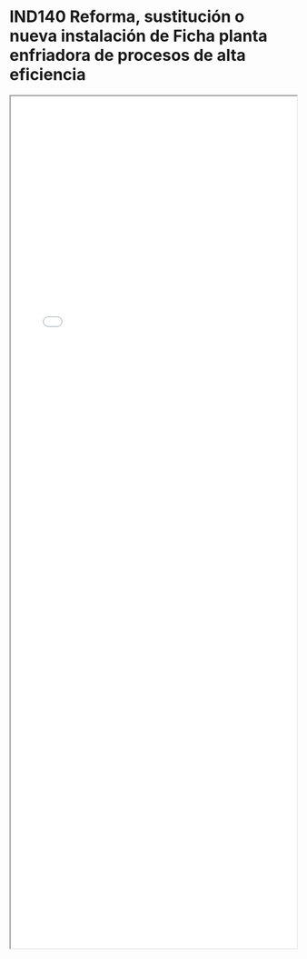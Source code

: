 
# IND140  Reforma, sustitución o nueva instalación de Ficha planta enfriadora de procesos de alta eficiencia

<iframe src="../IND140  Reforma, sustitución o nueva instalación de Ficha planta enfriadora de procesos de alta eficiencia.pdf" width="100%" height="1500px"></iframe>


